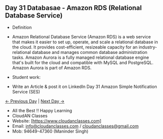 ## Day 31 Databasae - Amazon RDS (Relational Database Service)

- Definition
  
- Amazon Relational Database Service (Amazon RDS) is a web service that makes it easier to set up, operate, and 
  scale a relational database in the cloud. It provides cost-efficient, resizeable capacity for an industry-    
  relational database and manages common database administration tasks. Amazon Aurora is a fully managed 
  relational database engine that's built for the cloud and compatible with MySQL and PostgreSQL. Amazon Aurora 
  is part of Amazon RDS.




- Student work:
- Write an Article & post it on LinkedIn Day 31 Amazon Simple Notification Service (SES)

[← Previous Day](../Day30/README.md) | [Next Day →](../Day32/README.md)

- All the Best !! Happy Learning
- CloudAN Classes
- Website: [https://www.cloudanclasses.com]
- Email: info@cloudanclasses.com / cloudanclasses@gmail.com
- Mob: 94649-47360 (Maninder Singh)


